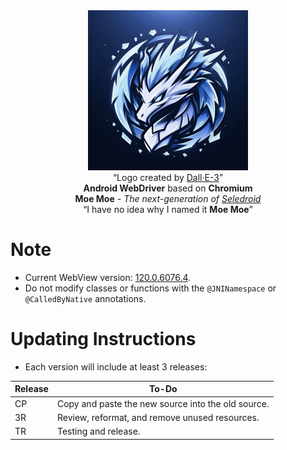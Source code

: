 <div align="center">
    <kbd><img src="./assets/logo.png" width="256" height="256"></kbd>
    <br>
    “Logo created by <a href="https://www.bing.com/create">Dall·E-3</a>”
    <br>
    <strong>Android WebDriver</strong> based on <strong>Chromium</strong>
    <br>
    <strong>Moe Moe</strong> <em>- The next-generation of <a href="https://github.com/luanon404/Seledroid">Seledroid</a></em>
    <br>
    “I have no idea why I named it <strong>Moe Moe</strong>”
</div>

# Note

- Current WebView version: [120.0.6076.4](https://chromium.googlesource.com/chromium/src.git/+/refs/tags/120.0.6076.4).
- Do not modify classes or functions with the `@JNINamespace` or `@CalledByNative` annotations.

# Updating Instructions

- Each version will include at least 3 releases:

| Release | To-Do                                              |
|---------|----------------------------------------------------|
| CP      | Copy and paste the new source into the old source. |
| 3R      | Review, reformat, and remove unused resources.     |
| TR      | Testing and release.                               |
